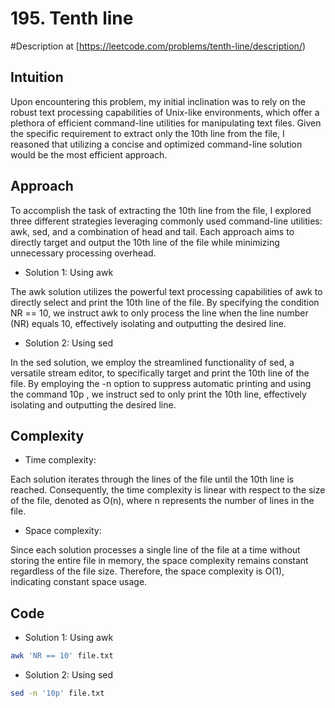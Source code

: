 # 195. Tenth line
#Description at [https://leetcode.com/problems/tenth-line/description/)

## Intuition
Upon encountering this problem, my initial inclination was to rely on the robust text processing capabilities of 
Unix-like environments, which offer a plethora of efficient command-line utilities for manipulating text files. Given 
the specific requirement to extract only the 10th line from the file, I reasoned that utilizing a concise and optimized 
command-line solution would be the most efficient approach.

## Approach
To accomplish the task of extracting the 10th line from the file, I explored three different strategies leveraging 
commonly used command-line utilities: awk, sed, and a combination of head and tail. Each approach aims to directly 
target and output the 10th line of the file while minimizing unnecessary processing overhead.

- Solution 1: Using awk

The awk solution utilizes the powerful text processing capabilities of awk to directly select and print the 10th line of 
the file. By specifying the condition NR == 10, we instruct awk to only process the line when the line number (NR) 
equals 10, effectively isolating and outputting the desired line.

- Solution 2: Using sed

In the sed solution, we employ the streamlined functionality of sed, a versatile stream editor, to specifically target 
and print the 10th line of the file. By employing the -n option to suppress automatic printing and using the command 10p
, we instruct sed to only print the 10th line, effectively isolating and outputting the desired line.

## Complexity
- Time complexity:

Each solution iterates through the lines of the file until the 10th line is reached. Consequently, the time complexity 
is linear with respect to the size of the file, denoted as O(n), where n represents the number of lines in the file.

- Space complexity:

Since each solution processes a single line of the file at a time without storing the entire file in memory, the space 
complexity remains constant regardless of the file size. Therefore, the space complexity is O(1), indicating constant 
space usage.

## Code
- Solution 1: Using awk
```bash
awk 'NR == 10' file.txt
```
- Solution 2: Using sed
```bash
sed -n '10p' file.txt
```